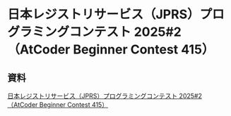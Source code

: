 # 日本レジストリサービス（JPRS）プログラミングコンテスト 2025#2（AtCoder Beginner Contest 415）

## 資料

[日本レジストリサービス（JPRS）プログラミングコンテスト 2025#2（AtCoder Beginner Contest 415）](https://atcoder.jp/contests/abc415)
